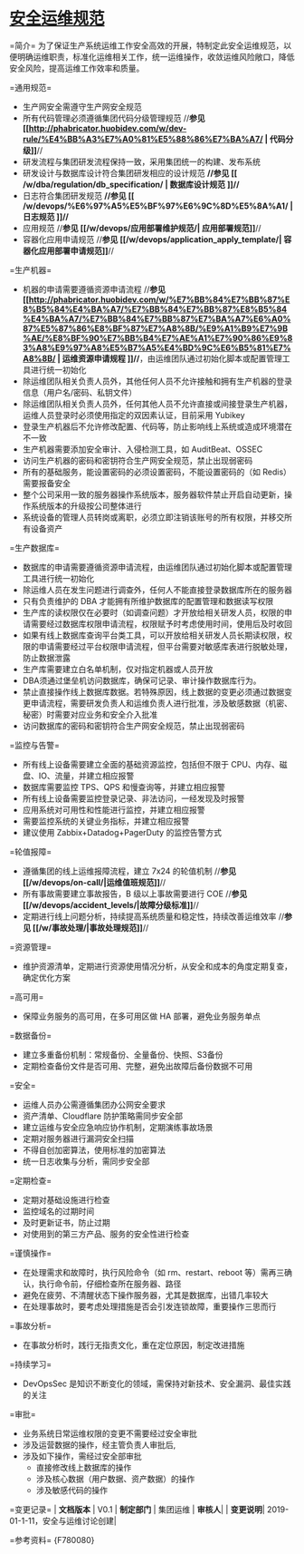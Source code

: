 # [安全运维规范](https://github.com/zkpgds/blog/issues/6)

=简介=
为了保证生产系统运维工作安全高效的开展，特制定此安全运维规范，以便明确运维职责，标准化运维相关工作，统一运维操作，收敛运维风险敞口，降低安全风险，提高运维工作效率和质量。

=通用规范=

  - 生产网安全需遵守生产网安全规范
  - 所有代码管理必须遵循集团代码分级管理规范  //**参见 [[http://phabricator.huobidev.com/w/dev-rule/%E4%BB%A3%E7%A0%81%E5%88%86%E7%BA%A7/ | 代码分级]]**//
  - 研发流程与集团研发流程保持一致，采用集团统一的构建、发布系统
  - 研发设计与数据库设计符合集团研发相应的设计规范 **//参见 [[ /w/dba/regulation/db_specification/ | 数据库设计规范 ]]//**
  - 日志符合集团研发规范 **//参见 [[ /w/devops/%E6%97%A5%E5%BF%97%E6%9C%8D%E5%8A%A1/ | 日志规范 ]]//**
  - 应用规范 //**参见 [[/w/devops/应用部署维护规范/| 应用部署规范]]**//
  - 容器化应用申请规范 //**参见 [[/w/devops/application_apply_template/| 容器化应用部署申请规范]]**//

=生产机器=

  - 机器的申请需要遵循资源申请流程 //**参见 [[http://phabricator.huobidev.com/w/%E7%BB%84%E7%BB%87%E8%B5%84%E4%BA%A7/%E7%BB%84%E7%BB%87%E8%B5%84%E4%BA%A7/%E7%BB%84%E7%BB%87%E7%BA%A7%E6%A0%87%E5%87%86%E8%BF%87%E7%A8%8B/%E9%A1%B9%E7%9B%AE/%E8%BF%90%E7%BB%B4%E7%AE%A1%E7%90%86%E9%83%A8%E9%97%A8%E5%B7%A5%E4%BD%9C%E6%B5%81%E7%A8%8B/ | 运维资源申请规程 ]]//**，由运维团队通过初始化脚本或配置管理工具进行统一初始化  
  - 除运维团队相关负责人员外，其他任何人员不允许接触和拥有生产机器的登录信息（用户名/密码、私钥文件）
  - 除运维团队相关负责人员外，任何其他人员不允许直接或间接登录生产机器，运维人员登录时必须使用指定的双因素认证，目前采用 Yubikey
  - 登录生产机器后不允许修改配置、代码等，防止影响线上系统或造成环境潜在不一致
  - 生产机器需要添加安全审计、入侵检测工具，如 AuditBeat、OSSEC
  - 访问生产机器的密码和密钥符合生产网安全规范，禁止出现弱密码
  - 所有的基础服务，能设置密码的必须设置密码，不能设置密码的（如 Redis）需要报备安全
  - 整个公司采用一致的服务器操作系统版本，服务器软件禁止开启自动更新，操作系统版本的升级按公司整体进行
  - 系统设备的管理人员转岗或离职，必须立即注销该账号的所有权限，并移交所 有设备资产
 
=生产数据库=

  - 数据库的申请需要遵循资源申请流程，由运维团队通过初始化脚本或配置管理工具进行统一初始化  
  - 除运维人员在发生问题进行调查外，任何人不能直接登录数据库所在的服务器
  - 只有负责维护的 DBA 才能拥有所维护数据库的配置管理和数据读写权限
  - 生产库的读权限仅在必要时（如调查问题）才开放给相关研发人员，权限的申请需要经过数据库权限申请流程，权限赋予时考虑使用时间，使用后及时收回
  - 如果有线上数据库查询平台类工具，可以开放给相关研发人员长期读权限，权限的申请需要经过平台权限申请流程，但平台需要对敏感库表进行脱敏处理，防止数据泄露
  - 生产库需要建立白名单机制，仅对指定机器或人员开放
  - DBA须通过堡垒机访问数据库，确保可记录、审计操作数据库行为。
  - 禁止直接操作线上数据库数据。若特殊原因，线上数据的变更必须通过数据变更申请流程，需要研发负责人和运维负责人进行批准，涉及敏感数据（机密、秘密）时需要对应业务和安全介入批准
  - 访问数据库的密码和密钥符合生产网安全规范，禁止出现弱密码

=监控与告警=

  - 所有线上设备需要建立全面的基础资源监控，包括但不限于 CPU、内存、磁盘、IO、流量，并建立相应报警
  - 数据库需要监控 TPS、QPS 和慢查询等，并建立相应报警
  - 所有线上设备需要监控登录记录、非法访问，一经发现及时报警
  - 应用系统对可用性和性能进行监控，并建立相应报警
  - 需要监控系统的关键业务指标，并建立相应报警
  - 建议使用 Zabbix+Datadog+PagerDuty 的监控告警方式
  
=轮值报障=

  - 遵循集团的线上运维报障流程，建立 7x24 的轮值机制 //**参见 [[/w/devops/on-call/|运维值班规范]]**//
  - 所有事故需要建立事故报告，B 级以上事故需要进行 COE //**参见 [[/w/devops/accident_levels/|故障分级标准]]**//
  - 定期进行线上问题分析，持续提高系统质量和稳定性，持续改善运维效率 //**参见  [[/w/事故处理/|事故处理规范]]**//
  
=资源管理=

  - 维护资源清单，定期进行资源使用情况分析，从安全和成本的角度定期复查，确定优化方案
 
=高可用=

  - 保障业务服务的高可用，在多可用区做 HA 部署，避免业务服务单点

=数据备份=

  - 建立多重备份机制：常规备份、全量备份、快照、S3备份
  - 定期检查备份文件是否可用、完整，避免出故障后备份数据不可用
  
=安全=

  - 运维人员办公需遵循集团办公网安全要求
  - 资产清单、Cloudflare 防护策略需同步安全部
  - 建立运维与安全应急响应协作机制，定期演练事故场景
  - 定期对服务器进行漏洞安全扫描
  - 不得自创加密算法，使用标准的加密算法
  - 统一日志收集与分析，需同步安全部

=定期检查=

  - 定期对基础设施进行检查
  - 监控域名的过期时间
  - 及时更新证书，防止过期
  - 对使用到的第三方产品、服务的安全性进行检查

=谨慎操作=

  - 在处理需求和故障时，执行风险命令（如 rm、restart、reboot 等）需再三确认，执行命令前，仔细检查所在服务器、路径
  - 避免在疲劳、不清醒状态下操作服务器，尤其是数据库，出错几率较大
  - 在处理事故时，要考虑处理措施是否会引发连锁故障，重要操作三思而行

=事故分析=

  - 在事故分析时，践行无指责文化，重在定位原因，制定改进措施

=持续学习=

  - DevOpsSec 是知识不断变化的领域，需保持对新技术、安全漏洞、最佳实践的关注

=审批=

  - 业务系统日常运维权限的变更不需要经过安全审批
  - 涉及运营数据的操作，经主管负责人审批后,
  - 涉及如下操作，需经过安全部审批
     - 直接修改线上数据库的操作
     - 涉及核心数据（用户数据、资产数据）的操作
     - 涉及敏感代码的操作
 
=变更记录=
| **文档版本** | V0.1
| **制定部门** | 集团运维
| **审核人**| 
| **变更说明**| 2019-01-1-11，安全与运维讨论创建|

=参考资料=
{F780080}
